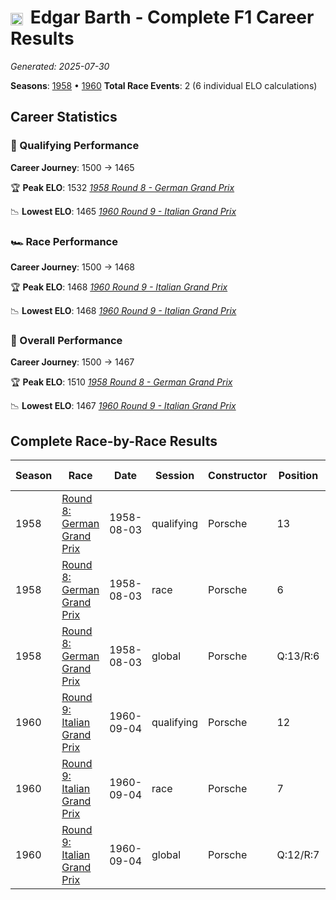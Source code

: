 # <img src="https://upload.wikimedia.org/wikipedia/commons/b/ba/Flag_of_Germany.svg" alt="Germany" width="20" height="auto" style="vertical-align: middle; margin-right: 5px;" onerror="this.outerHTML='🇩🇪'; this.style.marginRight='5px';"/> Edgar Barth - Complete F1 Career Results

*Generated: 2025-07-30*

**Seasons**: [1958](../seasons/1958-season-report.md) • [1960](../seasons/1960-season-report.md)
**Total Race Events**: 2 (6 individual ELO calculations)

## Career Statistics

### 🏁 Qualifying Performance
**Career Journey**: 1500 → 1465

🏆 **Peak ELO**: 1532
   *[1958 Round 8 - German Grand Prix](../seasons/1958-season-report.md#round-8-german-grand-prix)*

📉 **Lowest ELO**: 1465
   *[1960 Round 9 - Italian Grand Prix](../seasons/1960-season-report.md#round-9-italian-grand-prix)*

### 🏎️ Race Performance
**Career Journey**: 1500 → 1468

🏆 **Peak ELO**: 1468
   *[1960 Round 9 - Italian Grand Prix](../seasons/1960-season-report.md#round-9-italian-grand-prix)*

📉 **Lowest ELO**: 1468
   *[1960 Round 9 - Italian Grand Prix](../seasons/1960-season-report.md#round-9-italian-grand-prix)*

### 🌟 Overall Performance
**Career Journey**: 1500 → 1467

🏆 **Peak ELO**: 1510
   *[1958 Round 8 - German Grand Prix](../seasons/1958-season-report.md#round-8-german-grand-prix)*

📉 **Lowest ELO**: 1467
   *[1960 Round 9 - Italian Grand Prix](../seasons/1960-season-report.md#round-9-italian-grand-prix)*


## Complete Race-by-Race Results

| Season | Race | Date | Session | Constructor | Position | Starting ELO | ELO Change | Final ELO | Teammate |
|--------|------|------|---------|-------------|----------|--------------|------------|-----------|----------|
| 1958 | [Round 8: German Grand Prix](../seasons/1958-season-report.md#round-8-german-grand-prix) | 1958-08-03 | qualifying | Porsche | 13 | 1500 | +32 | 1532 | <img src="https://upload.wikimedia.org/wikipedia/commons/2/20/Flag_of_the_Netherlands.svg" alt="Netherlands" width="20" height="auto" style="vertical-align: middle; margin-right: 5px;" onerror="this.outerHTML='🇳🇱'; this.style.marginRight='5px';"/> Carel Godin de Beaufort |
| 1958 | [Round 8: German Grand Prix](../seasons/1958-season-report.md#round-8-german-grand-prix) | 1958-08-03 | race | Porsche | 6 | 1500 | N/A | 1500 | <img src="https://upload.wikimedia.org/wikipedia/commons/2/20/Flag_of_the_Netherlands.svg" alt="Netherlands" width="20" height="auto" style="vertical-align: middle; margin-right: 5px;" onerror="this.outerHTML='🇳🇱'; this.style.marginRight='5px';"/> Carel Godin de Beaufort |
| 1958 | [Round 8: German Grand Prix](../seasons/1958-season-report.md#round-8-german-grand-prix) | 1958-08-03 | global | Porsche | Q:13/R:6 | 1500 | +10 | 1510 | <img src="https://upload.wikimedia.org/wikipedia/commons/2/20/Flag_of_the_Netherlands.svg" alt="Netherlands" width="20" height="auto" style="vertical-align: middle; margin-right: 5px;" onerror="this.outerHTML='🇳🇱'; this.style.marginRight='5px';"/> Carel Godin de Beaufort |
| 1960 | [Round 9: Italian Grand Prix](../seasons/1960-season-report.md#round-9-italian-grand-prix) | 1960-09-04 | qualifying | Porsche | 12 | 1500 | -35 | 1465 | <img src="https://upload.wikimedia.org/wikipedia/commons/b/ba/Flag_of_Germany.svg" alt="Germany" width="20" height="auto" style="vertical-align: middle; margin-right: 5px;" onerror="this.outerHTML='🇩🇪'; this.style.marginRight='5px';"/> Hans Herrmann |
| 1960 | [Round 9: Italian Grand Prix](../seasons/1960-season-report.md#round-9-italian-grand-prix) | 1960-09-04 | race | Porsche | 7 | 1500 | -32 | 1468 | <img src="https://upload.wikimedia.org/wikipedia/commons/b/ba/Flag_of_Germany.svg" alt="Germany" width="20" height="auto" style="vertical-align: middle; margin-right: 5px;" onerror="this.outerHTML='🇩🇪'; this.style.marginRight='5px';"/> Hans Herrmann |
| 1960 | [Round 9: Italian Grand Prix](../seasons/1960-season-report.md#round-9-italian-grand-prix) | 1960-09-04 | global | Porsche | Q:12/R:7 | 1500 | -33 | 1467 | <img src="https://upload.wikimedia.org/wikipedia/commons/b/ba/Flag_of_Germany.svg" alt="Germany" width="20" height="auto" style="vertical-align: middle; margin-right: 5px;" onerror="this.outerHTML='🇩🇪'; this.style.marginRight='5px';"/> Hans Herrmann |

